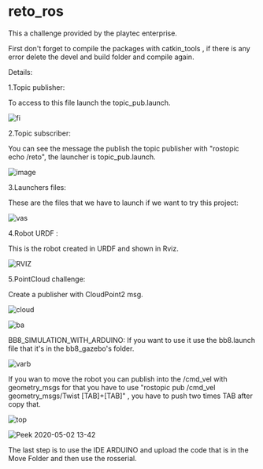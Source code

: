 # reto_ros
This a challenge provided by the playtec enterprise.

First don't forget to compile the packages with catkin_tools , if there is any error delete the devel and build folder and compile again.

Details:

1.Topic publisher:

To access to this file launch the topic_pub.launch.

![fi](https://user-images.githubusercontent.com/59718261/80871992-c35d7b80-8c74-11ea-9286-2b82751c97c0.png)

2.Topic subscriber:

You can see the message the publish the topic publisher with "rostopic echo /reto",
the launcher is topic_pub.launch.

![image](https://user-images.githubusercontent.com/59718261/80871983-b476c900-8c74-11ea-9a3f-215ba78df878.png)


3.Launchers files:

These are the files that we have to launch if we want to try this project:

![vas](https://user-images.githubusercontent.com/59718261/80872455-b0987600-8c77-11ea-9faf-9f6006d50700.png)

4.Robot URDF :

This is the robot created in URDF and shown in Rviz.

![RVIZ](https://user-images.githubusercontent.com/59718261/80872373-1afce680-8c77-11ea-93d3-1434e5593062.png)


5.PointCloud challenge:

Create a publisher with CloudPoint2 msg.

![cloud](https://user-images.githubusercontent.com/59718261/80872423-80e96e00-8c77-11ea-9474-f74e1496a343.png)

![ba](https://user-images.githubusercontent.com/59718261/80872507-fce3b600-8c77-11ea-817f-9b6ac1fbb4ce.png)

BB8_SIMULATION_WITH_ARDUINO:
If you want to use it use the bb8.launch file that it's in the bb8_gazebo's folder.

![varb](https://user-images.githubusercontent.com/59718261/80872750-93fd3d80-8c79-11ea-8ae9-4026d981fda1.png)

If you wan to move the robot you can publish into the /cmd_vel with geometry_msgs for that you have to use "rostopic pub /cmd_vel geometry_msgs/Twist [TAB]+[TAB]" , you have to push two times TAB after copy that.

![top](https://user-images.githubusercontent.com/59718261/80872821-08d07780-8c7a-11ea-860d-56be9a021dbd.png)

![Peek 2020-05-02 13-42](https://user-images.githubusercontent.com/59718261/80872951-db37fe00-8c7a-11ea-83ea-ad8550404aae.gif)

The last step is to use the IDE ARDUINO and upload the code that is in the Move Folder and then use the rosserial.



